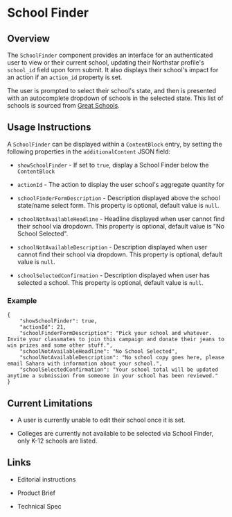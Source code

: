 # School Finder

## Overview

The `SchoolFinder` component provides an interface for an authenticated user to view or their current school, updating their Northstar profile's `school_id` field upon form submit. It also displays their school's impact for an action if an `action_id` property is set.

The user is prompted to select their school's state, and then is presented with an autocomplete dropdown of schools in the selected state. This list of schools is sourced from [Great Schools](https://www.greatschools.org/).

## Usage Instructions

A `SchoolFinder` can be displayed within a `ContentBlock` entry, by setting the following properties in the `additionalContent` JSON field:

- `showSchoolFinder` - If set to `true`, display a School Finder below the `ContentBlock`

- `actionId` - The action to display the user school's aggregate quantity for

- `schoolFinderFormDescription` - Description displayed above the school state/name select form. This property is optional, default value is `null`.

- `schoolNotAvailableHeadline` - Headline displayed when user cannot find their school via dropdown. This property is optional, default value is "No School Selected".

- `schoolNotAvailableDescription` - Description displayed when user cannot find their school via dropdown. This property is optional, default value is `null`.

- `schoolSelectedConfirmation` - Description displayed when user has selected a school. This property is optional, default value is `null`.

### Example

```
{
    "showSchoolFinder": true,
    "actionId": 21,
    "schoolFinderFormDescription": "Pick your school and whatever. Invite your classmates to join this campaign and donate their jeans to win prizes and some other stuff.",
    "schoolNotAvailableHeadline": "No School Selected",
    "schoolNotAvailableDescription": "No school copy goes here, please email Sahara with information about your school.",
    "schoolSelectedConfirmation": "Your school total will be updated anytime a submission from someone in your school has been reviewed."
}
```

## Current Limitations

- A user is currently unable to edit their school once it is set.

- Colleges are currently not available to be selected via School Finder, only K-12 schools are listed.

## Links

- Editorial instructions

- Product Brief

- Technical Spec
